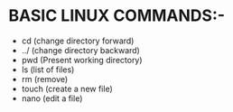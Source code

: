 # BASIC LINUX COMMANDS:-
- cd (change directory forward)
- ../ (change directory backward)
- pwd (Present working directory)
- ls (list of files)
- rm (remove)
- touch (create a new file)
- nano (edit a file)

